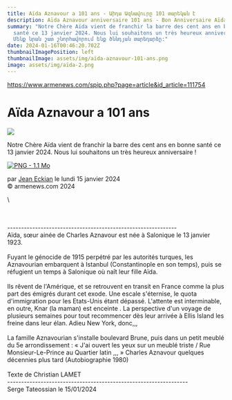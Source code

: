 ```yaml
---
title: Aïda Aznavour a 101 ans - Աիդա Ազնավուրը 101 տարեկան է
description: Aïda Aznavour anniversaire 101 ans - Bon Anniversaire Aïda Aznavour
summary: "Notre Chère Aïda vient de franchir la barre des cent ans en bonne
  santé ce 13 janvier 2024. Nous lui souhaitons un très heureux anniversaire !
  Մենք նրան շատ շնորհավորում ենք ծննդյան տարեդարձը:"
date: 2024-01-16T00:46:20.702Z
thumbnailImagePosition: left
thumbnailImage: assets/img/aïda-aznavour-101-ans.png
image: assets/img/aïda-2.png
---
```

https://www.armenews.com/spip.php?page=article&id_article=111754

<!--StartFragment-->

# Aïda Aznavour a 101 ans

![](https://www.armenews.com/IMG/arton111754.png)

Notre Chère Aïda vient de franchir la barre des cent ans en bonne santé ce 13 janvier 2024. Nous lui souhaitons un très heureux anniversaire !

[![PNG - 1.1 Mo](https://www.armenews.com/local/cache-vignettes/L670xH1016/capture_d_e_cran_2024-01-15_a_10.06_36-2cb21.png?1705337988)](https://www.armenews.com/IMG/png/8/f/2/capture_d_e_cran_2024-01-15_a_10.06_36.png "png/8/f/2/capture_d_e_cran_2024-01-15_a_10.06_36.png")

par [Jean Eckian](https://www.armenews.com/spip.php?page=auteur&id_auteur=34) le lundi 15 janvier 2024\
© armenews.com 2024

<!--EndFragment-->\

\
\
-------------------------------------------------------------\
Aïda, sœur ainée de Charles Aznavour est née à Salonique le 13 janvier 1923.\
\
Fuyant le génocide de 1915 perpétré par les autorités turques, les Aznavourian embarquent à Istanbul (Constantinople en son temps), puis se réfugient un temps à Salonique où naît leur fille Aïda.\
\
Ils rêvent de l'Amérique, et se retrouvent en transit en France comme la plus part des émigrés durant cet exode. Une escale s'éternise, le quota d'immigration pour les Etats-Unis étant dépassé. L'attente est interminable, en outre, Knar (la maman) est enceinte . La perspective d'un voyage de plusieurs semaines pour tout recommencer dès leur arrivée à Ellis Island les freine dans leur élan. Adieu New York, donc,,,\
\
La famille Aznavourian s'installe boulevard Brune, puis dans un petit meublé du 5e arrondissement : « J'ai ouvert les yeux sur un meublé triste / Rue Monsieur-Le-Prince au Quartier latin ,,, » Charles Aznavour quelques décennies plus tard (Autobiographie 1980)\
\
Texte de Christian LAMET\
-----------------------------------------------------------------\
Serge Tateossian le 15/01/2024